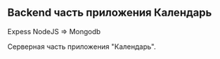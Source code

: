 ## Backend часть приложения Календарь
Expess NodeJS => Mongodb

Серверная часть приложения "Календарь".
